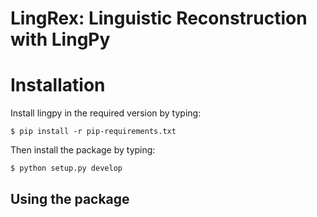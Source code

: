 # LingRex: Linguistic Reconstruction with LingPy

# Installation

Install lingpy in the required version by typing:

```shell
$ pip install -r pip-requirements.txt
```

Then install the package by typing:

```shell
$ python setup.py develop
```

## Using the package

 

